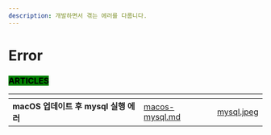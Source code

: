 ```yaml
---
description: 개발하면서 겪는 에러를 다룹니다.
---
```


# Error

### <mark style="background-color:green;">ARTICLES</mark>

<table data-card-size="large" data-view="cards"><thead><tr><th></th><th data-hidden data-card-target data-type="content-ref"></th><th data-hidden data-card-cover data-type="files"></th></tr></thead><tbody><tr><td><strong>macOS 업데이트 후 mysql 실행 에러</strong></td><td><a href="macos-mysql.md">macos-mysql.md</a></td><td><a href="../../.gitbook/assets/mysql.jpeg">mysql.jpeg</a></td></tr></tbody></table>
